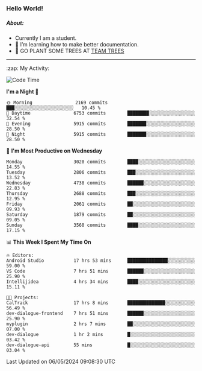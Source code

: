 ### Hello World!

##### About:
- Currently I am a student.
- 🌱 I’m learning how to make better documentation.
- 🌱 GO PLANT SOME TREES AT [TEAM TREES](https://teamtrees.org/)

---
  <summary>:zap: My Activity:</summary>
  
<!--START_SECTION:waka-->
![Code Time](http://img.shields.io/badge/Code%20Time-1%2C369%20hrs%2044%20mins-blue)

**I'm a Night 🦉** 

```text
🌞 Morning                2169 commits        ███░░░░░░░░░░░░░░░░░░░░░░   10.45 % 
🌆 Daytime                6753 commits        ████████░░░░░░░░░░░░░░░░░   32.54 % 
🌃 Evening                5915 commits        ███████░░░░░░░░░░░░░░░░░░   28.50 % 
🌙 Night                  5915 commits        ███████░░░░░░░░░░░░░░░░░░   28.50 % 
```
📅 **I'm Most Productive on Wednesday** 

```text
Monday                   3020 commits        ████░░░░░░░░░░░░░░░░░░░░░   14.55 % 
Tuesday                  2806 commits        ███░░░░░░░░░░░░░░░░░░░░░░   13.52 % 
Wednesday                4738 commits        ██████░░░░░░░░░░░░░░░░░░░   22.83 % 
Thursday                 2688 commits        ███░░░░░░░░░░░░░░░░░░░░░░   12.95 % 
Friday                   2061 commits        ██░░░░░░░░░░░░░░░░░░░░░░░   09.93 % 
Saturday                 1879 commits        ██░░░░░░░░░░░░░░░░░░░░░░░   09.05 % 
Sunday                   3560 commits        ████░░░░░░░░░░░░░░░░░░░░░   17.15 % 
```


📊 **This Week I Spent My Time On** 

```text
🔥 Editors: 
Android Studio           17 hrs 53 mins      ███████████████░░░░░░░░░░   59.00 % 
VS Code                  7 hrs 51 mins       ██████░░░░░░░░░░░░░░░░░░░   25.90 % 
Intellijidea             4 hrs 34 mins       ████░░░░░░░░░░░░░░░░░░░░░   15.11 % 

🐱‍💻 Projects: 
CalTrack                 17 hrs 8 mins       ██████████████░░░░░░░░░░░   56.49 % 
dev-dialogue-frontend    7 hrs 51 mins       ██████░░░░░░░░░░░░░░░░░░░   25.90 % 
myplugin                 2 hrs 7 mins        ██░░░░░░░░░░░░░░░░░░░░░░░   07.00 % 
dev-dialogue             1 hr 2 mins         █░░░░░░░░░░░░░░░░░░░░░░░░   03.42 % 
dev-dialogue-api         55 mins             █░░░░░░░░░░░░░░░░░░░░░░░░   03.04 % 
```


 Last Updated on 06/05/2024 09:08:30 UTC
<!--END_SECTION:waka-->
